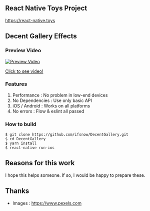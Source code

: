 ## React Native Toys Project
https://react-native.toys

## Decent Gallery Effects
### Preview Video
[![Preview Video](https://media.giphy.com/media/8YvkocX0TuidVt8Fgh/giphy.gif)](https://vimeo.com/330313242/2ac95c71a5)

[Click to see video!](https://vimeo.com/330313242/2ac95c71a5)

### Features
1. Performance : No problem in low-end devices
2. No Dependencies : Use only basic API
3. iOS / Android : Works on all platforms
4. No errors : Flow & eslint all passed

### How to build
```shell
$ git clone https://github.com/ifsnow/DecentGallery.git
$ cd DecentGallery
$ yarn install
$ react-native run-ios
```

## Reasons for this work
I hope this helps someone. If so, I would be happy to prepare these.

## Thanks
- Images : https://www.pexels.com
